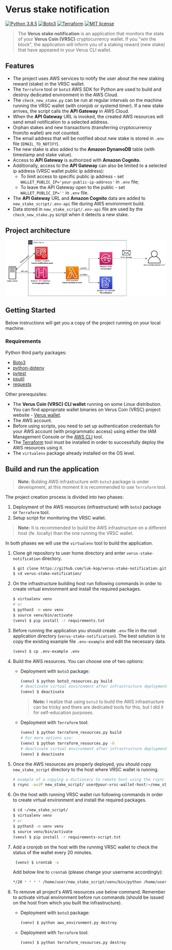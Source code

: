 # Verus stake notification

[![Python 3.8.5](https://img.shields.io/badge/python-3.8.5-blue.svg)](https://www.python.org/downloads/release/python-377/)
[![Boto3](https://img.shields.io/badge/Boto3-1.17.78-blue.svg)](https://boto3.amazonaws.com/v1/documentation/api/latest/index.html)
[![Terraform](https://img.shields.io/badge/Terraform-0.14.9-blueviolet.svg)](https://boto3.amazonaws.com/v1/documentation/api/latest/index.html)
[![MIT license](https://img.shields.io/badge/License-MIT-blue.svg)](https://lbesson.mit-license.org/)

> The **Verus stake notification** is an application that monitors the state of your **Verus Coin (VRSC)** cryptocurrency wallet.
> If you "win the block", the application will inform you of a staking reward (new stake) that have appeared in your Verus CLI wallet.

## Features
* The project uses AWS services to notify the user about the new staking reward (stake) in the VRSC wallet.
* The `Terraform` tool or `boto3` AWS SDK for Python are used to build and destroy dedicated environment in the AWS Cloud.
* The `check_new_stake.py` can be run at regular intervals on the machine running the VRSC wallet (with cronjob or systemd timer). If a new stake arrives, the script calls the **API Gateway** in AWS Cloud.
* When the **API Gateway** URL is invoked, the created AWS resources will send email notification to a selected address.
* Orphan stakes and new transactions (transferring cryptocurrency from/to wallet) are not counted.
* The email address that will be notified about new stake is stored in `.env` file (`EMAIL_TO_NOTIFY`).
* The new stake is also added to the **Amazon DynamoDB** table (with timestamp and stake value).
* Access to **API Gateway** is authorized with **Amazon Cognito**.
* Additionally, access to the **API Gateway** can also be limited to a selected ip address (VRSC wallet public ip address):
  - To limit access to specific public ip address - set `WALLET_PUBLIC_IP='your-public-ip-address'` in `.env` file;
  - To leave the API Gateway open to the public - set `WALLET_PUBLIC_IP=''` in `.env` file.
* The **API Gateway** URL and **Amazon Cognito** data are added to `new_stake_script/.env-api` file during AWS environment build.
* Data stored in `new_stake_script/.env-api` file are used by the `check_new_stake.py` script when it detects a new stake.

## Project architecture
![Project architecture](./images/project_architecture.jpg)

## Getting Started

Below instructions will get you a copy of the project running on your local machine.

### Requirements
Python third party packages:
* [Boto3](https://boto3.amazonaws.com/v1/documentation/api/latest/index.html)
* [python-dotenv](https://pypi.org/project/python-dotenv/)
* [pytest](https://docs.pytest.org/en/6.2.x/)
* [psutil](https://pypi.org/project/psutil/)
* [requests](https://docs.python-requests.org/en/master/)

Other prerequisites:
* The **Verus Coin (VRSC) CLI wallet** running on some Linux distribution. You can find appropriate wallet binaries on Verus Coin (VRSC) project website - [Verus wallet](https://verus.io/wallet/command-wallet).
* The AWS account.  
* Before using scripts, you need to set up authentication credentials for your AWS account (with programmatic access) using either the IAM Management Console or the [AWS CLI](https://docs.aws.amazon.com/cli/latest/userguide/install-cliv2-linux.html) tool.
* The [Terraform](https://learn.hashicorp.com/tutorials/terraform/install-cli) tool must be installed in order to successfully deploy the AWS resources using it.
* The `virtualenv` package already installed on the OS level.

## Build and run the application
> **Note:** Bulding AWS infrastructure with `boto3` package is under development, at this moment it is recommended to use `Terraform` tool.

The project creation process is divided into two phases:
1. Deployment of the AWS resources (infrastructure) with `boto3` package or `Terraform` tool.
2. Setup script for monitoring the VRSC wallet.
> **Note:** It is recommended to build the AWS infrastructure on a different host (fe. locally) than the one running the VRSC wallet. 

In both phases we will use the `virtualenv` tool to build the application.

1. Clone git repository to user home directory and enter `verus-stake-notification` directory.
   ```bash
   $ git clone https://github.com/luk-kop/verus-stake-notification.git
   $ cd verus-stake-notification/
   ```

2. On the infrastructure building host run following commands in order to create virtual environment and install the required packages.
    ```bash
    $ virtualenv venv
    # or 
    $ python3 -m venv venv
    $ source venv/bin/activate
    (venv) $ pip install -r requirements.txt
    ```

3. Before running the application you should create `.env` file in the root application directory (`verus-stake-notification`).
   The best solution is to copy the existing example file `.env-example` and edit the necessary data.
    ```bash
    (venv) $ cp .env-example .env
    ```
   
4. Build the AWS resources. You can choose one of two options:
   * Deployment with `boto3` package:
      ```bash
      (venv) $ python boto3_resources.py build
      # deactivate virtual environment after infrastructure deployment
      (venv) $ deactivate
      ```
     >**Note:** I realize that using `boto3` to build the AWS infrastructure can be tricky and there are dedicated tools for this, but I did it for self-education purposes.
   
   * Deployment with `Terraform` tool:
      ```bash
      (venv) $ python terraform_resources.py build
      # For more options use:
      (venv) $ python terraform_resources.py -h
      # deactivate virtual environment after infrastructure deployment
      (venv) $ deactivate
      ```
   
5. Once the AWS resources are properly deployed, you should copy `new_stake_script` directory to the host where VRSC wallet is running.
    ```bash
    # example of a copying a dictionary to remote host using the rsync tool 
    $ rsync -avzP new_stake_script/ user@your-vrsc-wallet-host:~/new_stake_script/
    ```

6. On the host with running VRSC wallet run following commands in order to create virtual environment and install the required packages.
    ```bash
    $ cd ~/new_stake_script/
    $ virtualenv venv
    # or 
    $ python3 -m venv venv
    $ source venv/bin/activate
    (venv) $ pip install -r requirements-script.txt
    ```
7. Add a cronjob on the host with the running VRSC wallet to check the status of the wallet every 20 minutes.
   ```bash
    (venv) $ crontab -e
    ```
   Add below line to `crontab` (please change your username accordingly):
   ```bash
   */20 * * * * /home/user/new_stake_script/venv/bin/python /home/user/new_stake_script/check_new_stake.py
   ```

7. To remove all project's AWS resources use below command. Remember to activate virtual environment before run commands (should be issued on the host from which you built the infrastructure).
   * Deployment with `boto3` package:
      ```bash
      (venv) $ python aws_environment.py destroy
      ```
   * Deployment with `Terraform` tool:
      ```bash
      (venv) $ python terraform_resources.py destroy
      ```